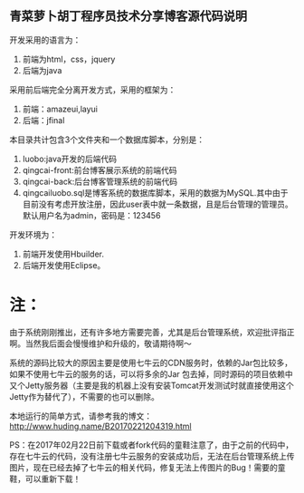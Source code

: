 ## 青菜萝卜胡丁程序员技术分享博客源代码说明

开发采用的语言为：

1. 前端为html，css，jquery
2. 后端为java

采用前后端完全分离开发方式，采用的框架为：

1. 前端：amazeui,layui
2. 后端：jfinal

本目录共计包含3个文件夹和一个数据库脚本，分别是：

1. luobo:java开发的后端代码
2. qingcai-front:前台博客展示系统的前端代码
3. qingcai-back:后台博客管理系统的前端代码
4. qingcailuobo.sql是博客系统的数据库脚本，采用的数据为MySQL.其中由于目前没有考虑开放注册，因此user表中就一条数据，且是后台管理的管理员。默认用户名为admin，密码是：123456

开发环境为：

1. 前端开发使用Hbuilder.
2. 后端开发使用Eclipse。

# 注：
由于系统刚刚推出，还有许多地方需要完善，尤其是后台管理系统，欢迎批评指正啊。当然我后面会慢慢维护和升级的，敬请期待啊～

系统的源码比较大的原因主要是使用七牛云的CDN服务时，依赖的Jar包比较多，如果不使用七牛云的服务的话，可以将多余的Jar 包去掉，同时源码的项目依赖中又个Jetty服务器（主要是我的机器上没有安装Tomcat开发测试时就直接使用这个Jetty作为替代了），不需要的也可以删除。


本地运行的简单方式，请参考我的博文：http://www.huding.name/B20170221204319.html

PS：在2017年02月22日前下载或者fork代码的童鞋注意了，由于之前的代码中，存在七牛云的代码，没有注册七牛云服务的安装成功后，无法在后台管理系统上传图片，现在已经去掉了七牛云的相关代码，修复无法上传图片的Bug！需要的童鞋，可以重新下载！
